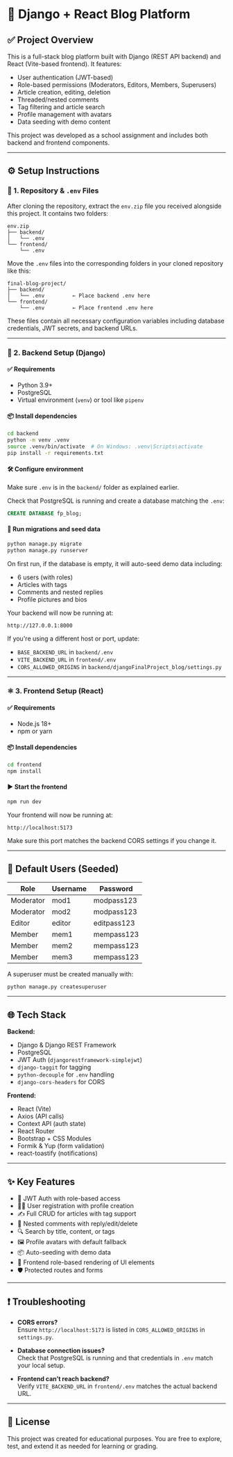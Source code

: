 # 📝 Django + React Blog Platform

## ✅ Project Overview

This is a full-stack blog platform built with Django (REST API backend) and React (Vite-based frontend). It features:

- User authentication (JWT-based)
- Role-based permissions (Moderators, Editors, Members, Superusers)
- Article creation, editing, deletion
- Threaded/nested comments
- Tag filtering and article search
- Profile management with avatars
- Data seeding with demo content

This project was developed as a school assignment and includes both backend and frontend components.

---

## ⚙️ Setup Instructions

### 📁 1. Repository & `.env` Files

After cloning the repository, extract the `env.zip` file you received alongside this project. It contains two folders:

```
env.zip
├── backend/
│   └── .env
└── frontend/
    └── .env
```

Move the `.env` files into the corresponding folders in your cloned repository like this:

```
final-blog-project/
├── backend/
│   └── .env         ← Place backend .env here
└── frontend/
    └── .env         ← Place frontend .env here
```

These files contain all necessary configuration variables including database credentials, JWT secrets, and backend URLs.

---

### 🐍 2. Backend Setup (Django)

#### ✅ Requirements

- Python 3.9+
- PostgreSQL
- Virtual environment (`venv`) or tool like `pipenv`

#### 📦 Install dependencies

```bash
cd backend
python -m venv .venv
source .venv/bin/activate  # On Windows: .venv\Scripts\activate
pip install -r requirements.txt
```

#### 🛠️ Configure environment

Make sure `.env` is in the `backend/` folder as explained earlier.

Check that PostgreSQL is running and create a database matching the `.env`:

```sql
CREATE DATABASE fp_blog;
```

#### 🔧 Run migrations and seed data

```bash
python manage.py migrate
python manage.py runserver
```

On first run, if the database is empty, it will auto-seed demo data including:

- 6 users (with roles)
- Articles with tags
- Comments and nested replies
- Profile pictures and bios

Your backend will now be running at:

```
http://127.0.0.1:8000
```

If you're using a different host or port, update:

- `BASE_BACKEND_URL` in `backend/.env`
- `VITE_BACKEND_URL` in `frontend/.env`
- `CORS_ALLOWED_ORIGINS` in `backend/djangoFinalProject_blog/settings.py`

---

### ⚛️ 3. Frontend Setup (React)

#### ✅ Requirements

- Node.js 18+
- npm or yarn

#### 📦 Install dependencies

```bash
cd frontend
npm install
```

#### ▶️ Start the frontend

```bash
npm run dev
```

Your frontend will now be running at:

```
http://localhost:5173
```

Make sure this port matches the backend CORS settings if you change it.

---

## 🔐 Default Users (Seeded)

| Role       | Username | Password     |
|------------|----------|--------------|
| Moderator  | mod1     | modpass123   |
| Moderator  | mod2     | modpass123   |
| Editor     | editor   | editpass123  |
| Member     | mem1     | mempass123   |
| Member     | mem2     | mempass123   |
| Member     | mem3     | mempass123   |

A superuser must be created manually with:

```bash
python manage.py createsuperuser
```

---

## 🌐 Tech Stack

**Backend:**

- Django & Django REST Framework
- PostgreSQL
- JWT Auth (`djangorestframework-simplejwt`)
- `django-taggit` for tagging
- `python-decouple` for `.env` handling
- `django-cors-headers` for CORS

**Frontend:**

- React (Vite)
- Axios (API calls)
- Context API (auth state)
- React Router
- Bootstrap + CSS Modules
- Formik & Yup (form validation)
- react-toastify (notifications)

---

## ✨ Key Features

- 🔐 JWT Auth with role-based access
- 🧑‍💼 User registration with profile creation
- ✍️ Full CRUD for articles with tag support
- 💬 Nested comments with reply/edit/delete
- 🔍 Search by title, content, or tags
- 🖼 Profile avatars with default fallback
- 📦 Auto-seeding with demo data
- 🔧 Frontend role-based rendering of UI elements
- 🛡 Protected routes and forms

---

## ❗ Troubleshooting

- **CORS errors?**  
  Ensure `http://localhost:5173` is listed in `CORS_ALLOWED_ORIGINS` in `settings.py`.

- **Database connection issues?**  
  Check that PostgreSQL is running and that credentials in `.env` match your local setup.

- **Frontend can’t reach backend?**  
  Verify `VITE_BACKEND_URL` in `frontend/.env` matches the actual backend URL.

---

## 📄 License

This project was created for educational purposes. You are free to explore, test, and extend it as needed for learning or grading.
